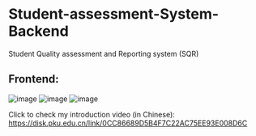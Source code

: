 # Student-assessment-System-Backend
Student Quality assessment and Reporting system (SQR)
## Frontend: 

![image](https://github.com/shadingfish/Student-assessment-System-Backend/assets/112749262/fa9f57b3-fdfc-4a4b-a339-da0451fcacac)
![image](https://github.com/shadingfish/Student-assessment-System-Backend/assets/112749262/20f818de-535c-415b-b496-90b4956334eb)
![image](https://github.com/shadingfish/Student-assessment-System-Backend/assets/112749262/d14de3e7-ed41-4123-917a-524e41a781d6)

Click to check my introduction video (in Chinese): https://disk.pku.edu.cn/link/0CC86689D5B4F7C22AC75EE93E008D6C
